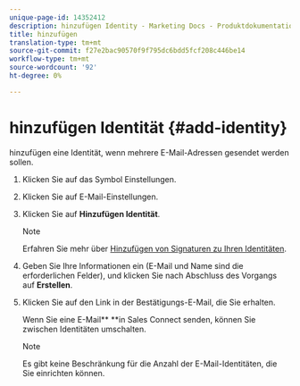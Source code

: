```yaml
---
unique-page-id: 14352412
description: hinzufügen Identity - Marketing Docs - Produktdokumentation
title: hinzufügen
translation-type: tm+mt
source-git-commit: f27e2bac90570f9f795dc6bdd5fcf208c446be14
workflow-type: tm+mt
source-wordcount: '92'
ht-degree: 0%

---
```



# hinzufügen Identität {#add-identity}

hinzufügen eine Identität, wenn mehrere E-Mail-Adressen gesendet werden sollen.

1. Klicken Sie auf das Symbol Einstellungen.
1. Klicken Sie auf E-Mail-Einstellungen.
1. Klicken Sie auf **Hinzufügen Identität**.

   >[!NOTE]
   >
   >Erfahren Sie mehr über [Hinzufügen von Signaturen zu Ihren Identitäten](https://docs.marketo.com/x/6BnG).

1. Geben Sie Ihre Informationen ein (E-Mail und Name sind die erforderlichen Felder), und klicken Sie nach Abschluss des Vorgangs auf **Erstellen**.
1. Klicken Sie auf den Link in der Bestätigungs-E-Mail, die Sie erhalten.

   Wenn Sie eine E-Mail** **in Sales Connect senden, können Sie zwischen Identitäten umschalten.

   >[!NOTE]
   >
   >Es gibt keine Beschränkung für die Anzahl der E-Mail-Identitäten, die Sie einrichten können.

